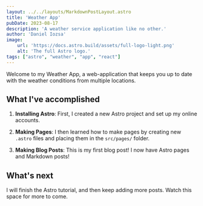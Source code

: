 ```yaml
---
layout: ../../layouts/MarkdownPostLayout.astro
title: 'Weather App'
pubDate: 2023-08-17
description: 'A weather service application like no other.'
author: 'Daniel Iozsa'
image:
    url: 'https://docs.astro.build/assets/full-logo-light.png'
    alt: 'The full Astro logo.'
tags: ["astro", "weather", "app", "react"]
---
```


Welcome to my Weather App, a web-application that keeps you up to date with the weather conditions from multiple locations.

## What I've accomplished

1. **Installing Astro**: First, I created a new Astro project and set up my online accounts.

2. **Making Pages**: I then learned how to make pages by creating new `.astro` files and placing them in the `src/pages/` folder.

3. **Making Blog Posts**: This is my first blog post! I now have Astro pages and Markdown posts!

## What's next

I will finish the Astro tutorial, and then keep adding more posts. Watch this space for more to come.